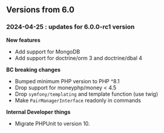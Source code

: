 Versions from 6.0
-----------------

### 2024-04-25 : updates for 6.0.0-rc1 version

**New features**
- Add support for MongoDB
- Add support for doctrine/orm 3 and doctrine/dbal 4

**BC breaking changes**
- Bumped minimum PHP version to PHP ^8.1
- Drop support for moneyphp/money < 4.5 
- Drop `symfony/templating` and template function (use twig)
- Make `PairManagerInterface` readonly in commands

**Internal Developer things**
- Migrate PHPUnit to version 10.
